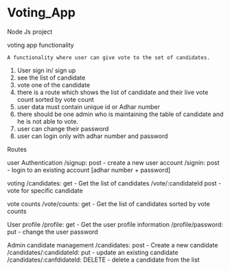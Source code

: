 # Voting_App
Node Js project

voting app functionality 

    A functionality where user can give vote to the set of candidates.
1. User sign in/ sign up
2. see the list of candidate
3. vote one of the candidate
4. there is a route which shows the list of candidate and their live vote count sorted by vote
count
5. user data must contain unique id or Adhar number
6. there should be one admin who is maintaining the table of candidate and he is not able to vote.
7. user can change their password
8. user can login only with adhar number and password


Routes

user Authentication
    /signup: post - create a new user account 
    /signin: post - login to an existing account [adhar number + password]

voting
    /candidates: get - Get the list of candidates
    /vote/:candidateId post - vote for specific candidate

vote counts 
    /vote/counts: get - Get the list of candidates sorted by vote counts 

User profile
    /profile: get - Get the user profile information
    /profile/password: put - change the user password

Admin candidate management
    /candidates: post - Create a new candidate
    /candidates/:candidateId: put - update an existing candidate
    /candidates/:canfdidateId: DELETE - delete a candidate from the list 

